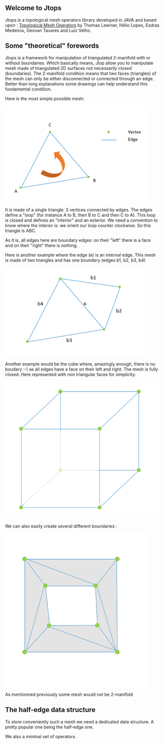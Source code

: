 ## Welcome to Jtops

Jtops is a topological mesh operators library developed in JAVA and based upon :
[Topological Mesh Operators](https://www.visgraf.impa.br/Data/RefBib/PS_PDF/cagd-tops/tops-rev2.pdf)
by Thomas Lewiner, Hélio Lopes, Esdras Medeiros, Geovan Tavares and Luiz Velho.

## Some "theoretical" forewords

Jtops is a framework for manipulation of triangulated 2-manifold with or without boundaries. Which basically means, Jtop allow you to manipulate mesh made of triangulated 2D surfaces not necessarily closed (boundaries). The 2-manifold condition means that two faces (triangles) of the mesh can only be either disconnected or connected through an edge. Better than long explanations some drawings can help understand this fundamental condition.  

Here is the most simple possible mesh:


![the most simple mesh](/doc/images/img2.png)


It is made of a single triangle: 3 vertices connected by edges. The edges define a "loop" (for instance A to B, then B to C and then C to A). This loop is closed and defines an "interior" and an exterior. We need a convention to know where the interior is: we orient our loop counter clockwise. So this triangle is ABC.

As it is, all edges here are boundary edges: on their "left" there is a face and on their "right" there is nothing.

Here is another example where the edge (e) is an internal edge. This mesh is made of two triangles and has one boundary (edges b1, b2, b3, b4)


![2 triangles](/doc/images/img3.png)


Another example would be the cube where, amazingly enough, there is no boudary :-) as all edges have a face on their left and right. The mesh is fully closed. Here represented with non triangular faces for simplicity.


![cube](/doc/images/img4.png)


We can also easily create several different boundaries :


![multiple boundaries](/doc/images/img5.png)

As mentionned previously some mesh would not be 2-manifold


## The half-edge data structure

To store conveniently such a mesh we need a dedicated data structure. A pretty popular one being the half-edge one.

We also a minimal set of operators.
